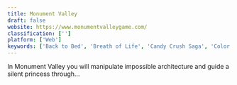 ```yaml
---
title: Monument Valley
draft: false 
website: https://www.monumentvalleygame.com/
classification: ['']
platform: ['Web']
keywords: ['Back to Bed', 'Breath of Life', 'Candy Crush Saga', 'Color Maze', 'Diaro', 'Disruption Podcast', 'Evo Explores', 'Farm Heroes Saga', 'Gris', 'Hitman GO', 'Lara Croft GO', 'Magic Flute', 'Outside World', 'Pet Rescue Saga', 'Puzzle Craft', 'Skyward', 'Steamroll', 'The Gardens Between', 'The JFDI Cast', 'Unicorn', 'Where Shadows Slumber']
---
```

In Monument Valley you will manipulate impossible architecture and guide a silent princess through...